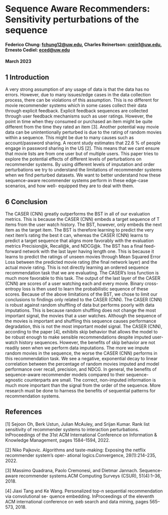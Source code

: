 # Sequence Aware Recommenders: Sensitivity perturbations of the sequence

#### Federico Chung: fchung12@uw.edu, Charles Reinertson: crein1@uw.edu, Ernesto Cediel: eced@uw.edu

#### March 2023

## 1 Introduction

A very strong assumption of any usage of data is that the data has no errors. However, due to
many issues/edge cases in the data collection process, there can be violations of this assumption.
This is no different for movie recommender systems which in some cases collect their data through
explicit feedback. Explicit feedback sequences are collected through user feedback mechanisms such
as user ratings. However, the point in time when they consumed or purchased an item might be
quite different from the time they rated an item [3].
Another potential way movie data can be unintentionally perturbed is due to the rating of random
movies within a sequence. This might be due to many causes such as account/password sharing. A
recent study estimates that 22.6 % of people engage in password sharing in the US [2]. This means
that we cant ensure that movie lists are from one user but of multiple users.
This paper tries to explore the potential effects of different levels of perturbations on recommender
systems. By using different levels of imputation and order perturbations we try to understand the
limitations of recommender systems when we find perturbed datasets. We want to better understand
how these sequence-aware recommender systems perform in these edge-case scenarios, and how well-
equipped they are to deal with them.

## 6 Conclusion

The CASER (CNN) greatly outperforms the BST in all of our evaluation metrics. This is because the
CASER (CNN) embeds a target sequence of T items from the user watch history. The BST, however,
only embeds the next item as the target item. The BST is therefore learning to predict the very
next item’s rating the best it can, whereas the CASER (CNN) learns to predict a target sequence
that aligns more favorably with the evaluation metrics Precision@k, Recall@k, and NDCG@k. The
BST has a final feed-forward network with the last layer having length one. This is because it learns
to predict the ratings of unseen movies through Mean Squared Error Loss between the predicted
movie rating (the final network layer) and the actual movie rating. This is not directly learning an
ordered sequence recommendation task that we are evaluating. The CASER’s loss function is much
more favorable to this task. The output of the last layer of the CASER (CNN) are scores of a user
watching each and every movie. Binary cross-entropy loss is then used to learn the probabilistic
sequence of these scores.
Because of the above limitations of the BST, we chose to limit our conclusions to findings only
related to the CASER (CNN). The CASER (CNN) is robust against random shuffling of data but
performs poorly with data imputations. This is because random shuffling does not change the most
important signal, the movies that a user watches. Although the sequence of the movies is important
and shuffling this sequence causes performance degradation, this is not the most important model
signal.
The CASER (CNN), according to the paper [4], exhibits skip behavior that allows the model to
be robust enough to make sensible recommendations despite imputed user-watch history sequences.
However, the benefits of skip behavior are not readily seen when we perform data imputations.
The more we impute random movies in the sequence, the worse the CASER (CNN) performs in
this recommendation task. We see a negative, exponential decay to linear correlation between the
percentage of random movies imputed and model performance over recall, precision, and NDCG.
In general, the benefits of sequence-aware recommender models compared to their sequence-
agnostic counterparts are small. The correct, non-imputed information is much more important
than the signal from the order of the sequence. More research must be done to harness the benefits
of sequential patterns for recommendation systems.


## References

[1] Sejoon Oh, Berk Ustun, Julian McAuley, and Srijan Kumar. Rank list sensitivity of recommender
systems to interaction perturbations. InProceedings of the 31st ACM International Conference
on Information & Knowledge Management, pages 1584–1594, 2022.

[2] Niko Pajkovic. Algorithms and taste-making: Exposing the netflix recommender system’s oper-
ational logics.Convergence, 28(1):214–235, 2022.

[3] Massimo Quadrana, Paolo Cremonesi, and Dietmar Jannach. Sequence-aware recommender
systems.ACM Computing Surveys (CSUR), 51(4):1–36, 2018.

[4] Jiaxi Tang and Ke Wang. Personalized top-n sequential recommendation via convolutional se-
quence embedding. InProceedings of the eleventh ACM international conference on web search
and data mining, pages 565–573, 2018.
